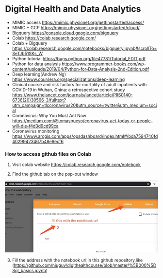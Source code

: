 # Digital Health and Data Analytics 


* MIMIC access  https://mimic.physionet.org/gettingstarted/access/
* MIMIC + GCP    https://mimic.physionet.org/gettingstarted/cloud/
* Bigquery  https://console.cloud.google.com/bigquery
* Colab  https://colab.research.google.com/
* Colab + Bigquery   https://colab.research.google.com/notebooks/bigquery.ipynb#scrollTo=SeTJb51SKs_W
* Python tutorial  https://bugs.python.org/file47781/Tutorial_EDIT.pdf 
* Python for data analysis https://www.programmer-books.com/wp-content/uploads/2019/04/Python-for-Data-Analysis-2nd-Edition.pdf
* Deep learning(Andrew Ng) https://www.coursera.org/specializations/deep-learning
* Clinical course and risk factors for mortality of adult inpatients with COVID-19 in Wuhan, China: a retrospective cohort study https://www.thelancet.com/journals/lancet/article/PIIS0140-6736(20)30566-3/fulltext?utm_campaign=tlcoronavirus20&utm_source=twitter&utm_medium=social
* Coronavirus: Why You Must Act Now https://medium.com/@tomaspueyo/coronavirus-act-today-or-people-will-die-f4d3d9cd99ca
* Coronavirus monitoring  https://www.arcgis.com/apps/opsdashboard/index.html#/bda7594740fd40299423467b48e9ecf6

### How to access github files on Colab

1. Visit colab website   https://colab.research.google.com/notebook

2. Find the github tab on the pop-out window

![colabgithub](https://github.com/niuguy/digithealthcourse/blob/master/pics/colab+github.jpg?raw=true)

3. Fill the address with the notebook url in this github repository,like (https://github.com/niuguy/digithealthcourse/blob/master/%5B000%5DSql_basics.ipynb)


